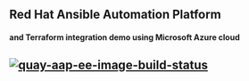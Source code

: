 ## Red Hat Ansible Automation Platform 
#### and Terraform integration demo using Microsoft Azure cloud
[![quay-aap-ee-image-build-status](https://quay.io/repository/dovid/aap-ee-terraform/status)](https://quay.io/repository/dovid/aap-ee-terraform)
---
